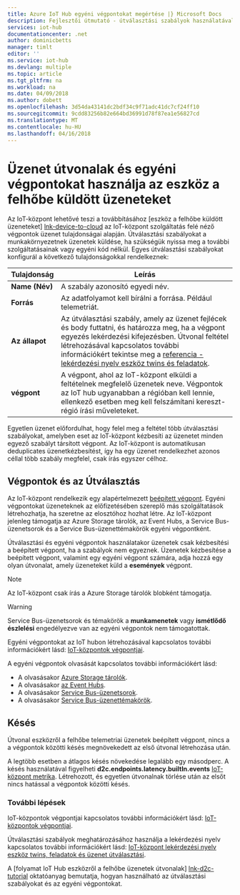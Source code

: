 ```yaml
---
title: Azure IoT Hub egyéni végpontokat megértése |} Microsoft Docs
description: Fejlesztői útmutató - útválasztási szabályok használatával egyéni végpontokkal való eszközről a felhőbe üzenetek továbbításához.
services: iot-hub
documentationcenter: .net
author: dominicbetts
manager: timlt
editor: ''
ms.service: iot-hub
ms.devlang: multiple
ms.topic: article
ms.tgt_pltfrm: na
ms.workload: na
ms.date: 04/09/2018
ms.author: dobett
ms.openlocfilehash: 3d54da43141dc2bdf34c9f71adc41dc7cf24ff10
ms.sourcegitcommit: 9cdd83256b82e664bd36991d78f87ea1e56827cd
ms.translationtype: MT
ms.contentlocale: hu-HU
ms.lasthandoff: 04/16/2018
---
```

# <a name="use-message-routes-and-custom-endpoints-for-device-to-cloud-messages"></a>Üzenet útvonalak és egyéni végpontokat használja az eszköz a felhőbe küldött üzeneteket

Az IoT-központ lehetővé teszi a továbbításához [eszköz a felhőbe küldött üzeneteket] [ lnk-device-to-cloud] az IoT-központ szolgáltatás felé néző végpontok üzenet tulajdonságai alapján. Útválasztási szabályokat a munkakörnyezetnek üzenetek küldése, ha szükségük nyissa meg a további szolgáltatásainak vagy egyéni kód nélkül. Egyes útválasztási szabályokat konfigurál a következő tulajdonságokkal rendelkeznek:

| Tulajdonság      | Leírás |
| ------------- | ----------- |
| **Name (Név)**      | A szabály azonosító egyedi név. |
| **Forrás**    | Az adatfolyamot kell bírálni a forrása. Például telemetriát. |
| **Az állapot** | Az útválasztási szabály, amely az üzenet fejlécek és body futtatni, és határozza meg, ha a végpont egyezés lekérdezési kifejezésben. Útvonal feltétel létrehozásával kapcsolatos további információkért tekintse meg a [referencia - lekérdezési nyelv eszköz twins és feladatok][lnk-devguide-query-language]. |
| **végpont**  | A végpont, ahol az IoT-központ elküldi a feltételnek megfelelő üzenetek neve. Végpontok az IoT hub ugyanabban a régióban kell lennie, ellenkező esetben meg kell felszámítani kereszt-régió írási műveleteket. |

Egyetlen üzenet előfordulhat, hogy felel meg a feltétel több útválasztási szabályokat, amelyben eset az IoT-központ kézbesíti az üzenetet minden egyező szabályt társított végpont. Az IoT-központ is automatikusan deduplicates üzenetkézbesítést, így ha egy üzenet rendelkezhet azonos céllal több szabály megfelel, csak írás egyszer célhoz.

## <a name="endpoints-and-routing"></a>Végpontok és az Útválasztás

Az IoT-központ rendelkezik egy alapértelmezett [beépített végpont][lnk-built-in]. Egyéni végpontokat üzeneteknek az előfizetésében szereplő más szolgáltatások létrehozhatja, ha szeretne az elosztóhoz hozhat létre. Az IoT-központ jelenleg támogatja az Azure Storage tárolók, az Event Hubs, a Service Bus-üzenetsorok és a Service Bus-üzenettémakörök egyéni végpontként.

Útválasztási és egyéni végpontok használatakor üzenetek csak kézbesítési a beépített végpont, ha a szabályok nem egyeznek. Üzenetek kézbesítése a beépített végpont, valamint egy egyéni végpont számára, adja hozzá egy olyan útvonalat, amely üzeneteket küld a **események** végpont.

> [!NOTE]
> Az IoT-központ csak írás a Azure Storage tárolók blobként támogatja.

> [!WARNING]
> Service Bus-üzenetsorok és témakörök a **munkamenetek** vagy **ismétlődő észlelési** engedélyezve van az egyéni végpontok nem támogatottak.

Egyéni végpontokat az IoT hubon létrehozásával kapcsolatos további információkért lásd: [IoT-központok végpontjai][lnk-devguide-endpoints].

A egyéni végpontok olvasását kapcsolatos további információkért lásd:

* A olvasásakor [Azure Storage tárolók][lnk-getstarted-storage].
* A olvasásakor [az Event Hubs][lnk-getstarted-eh].
* A olvasásakor [Service Bus-üzenetsorok][lnk-getstarted-queue].
* A olvasásakor [Service Bus-üzenettémakörök][lnk-getstarted-topic].

## <a name="latency"></a>Késés

Útvonal eszközről a felhőbe telemetriai üzenetek beépített végpont, nincs a a végpontok közötti késés megnövekedett az első útvonal létrehozása után.

A legtöbb esetben a átlagos késés növekedése legalább egy másodperc. A késés használatával figyelheti **d2c.endpoints.latency.builtIn.events** [IoT-központ metrika](https://docs.microsoft.com/azure/iot-hub/iot-hub-metrics). Létrehozott, és egyetlen útvonalnak törlése után az elsőt nincs hatással a végpontok közötti késés.

### <a name="next-steps"></a>További lépések

IoT-központok végpontjai kapcsolatos további információkért lásd: [IoT-központok végpontjai][lnk-devguide-endpoints].

Útválasztási szabályok meghatározásához használja a lekérdezési nyelv kapcsolatos további információkért lásd: [IoT-központ lekérdezési nyelv eszköz twins, feladatok és üzenet útválasztási][lnk-devguide-query-language].

A [folyamat IoT Hub eszközről a felhőbe üzenetek útvonalak] [ lnk-d2c-tutorial] oktatóanyag bemutatja, hogyan használható az útválasztási szabályokat és az egyéni végpontokat.

[lnk-built-in]: iot-hub-devguide-messages-read-builtin.md
[lnk-device-to-cloud]: iot-hub-devguide-messages-d2c.md
[lnk-devguide-query-language]: iot-hub-devguide-query-language.md
[lnk-devguide-endpoints]: iot-hub-devguide-endpoints.md
[lnk-d2c-tutorial]: iot-hub-csharp-csharp-process-d2c.md
[lnk-getstarted-eh]: ../event-hubs/event-hubs-csharp-ephcs-getstarted.md
[lnk-getstarted-queue]: ../service-bus-messaging/service-bus-dotnet-get-started-with-queues.md
[lnk-getstarted-topic]: ../service-bus-messaging/service-bus-dotnet-how-to-use-topics-subscriptions.md
[lnk-getstarted-storage]: ../storage/blobs/storage-blobs-introduction.md
